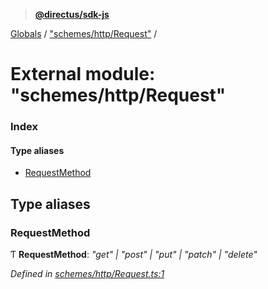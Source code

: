 > **[@directus/sdk-js](../README.md)**

[Globals](../README.md) / ["schemes/http/Request"](_schemes_http_request_.md) /

# External module: "schemes/http/Request"

### Index

#### Type aliases

* [RequestMethod](_schemes_http_request_.md#requestmethod)

## Type aliases

###  RequestMethod

Ƭ **RequestMethod**: *"get" | "post" | "put" | "patch" | "delete"*

*Defined in [schemes/http/Request.ts:1](https://github.com/janbiasi/sdk-js/blob/b445ae7/src/schemes/http/Request.ts#L1)*